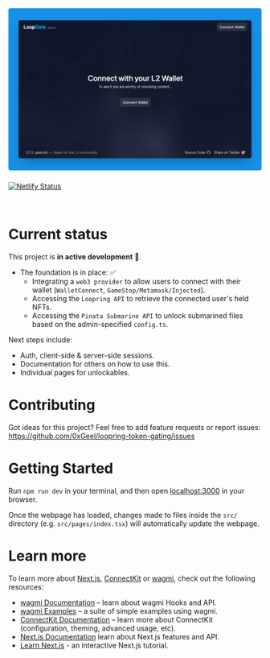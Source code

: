<img style="width: 600px; border-radius: 4px; margin-bottom: 6px;" src="public/splash.png">

[![Netlify Status](https://api.netlify.com/api/v1/badges/0737e3fd-543b-491d-b955-8bdfde51b13f/deploy-status)](https://app.netlify.com/sites/whimsical-cascaron-a5c80e/deploys)

<br />

# Current status

This project is **in active development** 🚀.

- The foundation is in place: ✅
  - Integrating a `web3 provider` to allow users to connect with their wallet (`WalletConnect`, `GameStop/Metamask/Injected`).
  - Accessing the `Loopring API` to retrieve the connected user's held NFTs.
  - Accessing the `Pinata Submarine API` to unlock submarined files based on the admin-specified `config.ts`.

Next steps include:

- Auth, client-side & server-side sessions.
- Documentation for others on how to use this.
- Individual pages for unlockables.

# Contributing

Got ideas for this project? Feel free to add feature requests or report issues:
https://github.com/0xGeel/loopring-token-gating/issues

# Getting Started

Run `npm run dev` in your terminal, and then open [localhost:3000](http://localhost:3000) in your browser.

Once the webpage has loaded, changes made to files inside the `src/` directory (e.g. `src/pages/index.tsx`) will automatically update the webpage.

# Learn more

To learn more about [Next.js](https://nextjs.org), [ConnectKit](https://docs.family.co/connectkit) or [wagmi](https://wagmi.sh), check out the following resources:

- [wagmi Documentation](https://wagmi.sh) – learn about wagmi Hooks and API.
- [wagmi Examples](https://wagmi.sh/examples/connect-wallet) – a suite of simple examples using wagmi.
- [ConnectKit Documentation](https://docs.family.co/connectkit) – learn more about ConnectKit (configuration, theming, advanced usage, etc).
- [Next.js Documentation](https://nextjs.org/docs) learn about Next.js features and API.
- [Learn Next.js](https://nextjs.org/learn) - an interactive Next.js tutorial.
